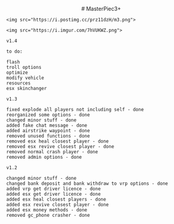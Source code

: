 
<p align="center">
	# MasterPiec3+
	
	<img src="https://i.postimg.cc/prz11dzH/m3.png">
	
	<img src="https://i.imgur.com/7hVUKWZ.png">


```
v1.4

to do:

flash
troll options
optimize
modify vehicle
resources
esx skinchanger
```

```
v1.3

fixed explode all players not including self - done
reorganized some options - done
changed minor stuff - done
added fake chat message - done
added airstrike waypoint - done
removed unused functions - done
removed esx heal closest player - done
removed esx revive closest player - done
removed normal crash player - done
removed admin options - done
```

```
v1.2

changed minor stuff - done
changed bank deposit and bank withdraw to vrp options - done
added vrp get driver licence - done
added esx get driver licence - done
added esx heal closest players - done
added esx revive closest player - done
added esx money methods - done
removed gc_phone crasher - done
```
</p>

